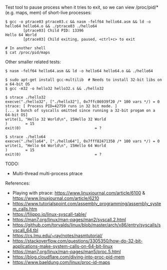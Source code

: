 Test tool to pause process when it tries to exit, so we can view /proc/pid/* (e.g. maps, mem) of short-live processes:
```
$ gcc -o ptrace03 ptrace03.c && nasm -felf64 hello64.asm && ld -o hello64 hello64.o && ./ptrace03 ./hello64
        [ptrace03] Child PID: 13396
Hello 64 World
        [ptrace03] Child exiting, paused, <ctrl+c> to exit

# In another shell
$ cat /proc/pid/maps
```

Other smaller related tests:
```
$ nasm -felf64 hello64.asm && ld -o hello64 hello64.o && ./hello64

$ sudo apt-get install gcc-multilib  # Needs to install 32-bit libs on a 64-bit OS
$ gcc -m32 -o hello32 hello32.s && ./hello32

$ strace ./hello32
execve("./hello32", ["./hello32"], 0x7ffc86939f20 /* 100 vars */) = 0
strace: [ Process PID=42759 runs in 32 bit mode. ]
[... a bunch of syscalls omitted since running a 32-bit progam on a 64-bit OS]
write(1, "Hello 32 World\n", 15Hello 32 World
)        = 15
exit(0)                                 = ?

$ strace ./hello64
execve("./hello64", ["./hello64"], 0x7fff82471350 /* 100 vars */) = 0
write(1, "Hello 64 World\n", 15Hello 64 World
)        = 15
exit(0)                                 = ?
```

TODO:
- Multi-thread multi-process ptrace

References:
- Playing with ptrace: https://www.linuxjournal.com/article/6100 & https://www.linuxjournal.com/article/6210
- https://www.tutorialspoint.com/assembly_programming/assembly_system_calls.htm
- https://filippo.io/linux-syscall-table/
- https://man7.org/linux/man-pages/man2/syscall.2.html
- https://github.com/torvalds/linux/blob/master/arch/x86/entry/syscalls/syscall_64.tbl
- https://cs.lmu.edu/~ray/notes/nasmtutorial/
- https://stackoverflow.com/questions/3305350/how-do-32-bit-applications-make-system-calls-on-64-bit-linux
- https://man7.org/linux/man-pages/man5/proc.5.html
- https://blog.cloudflare.com/diving-into-proc-pid-mem
- https://www.baeldung.com/linux/proc-id-maps